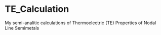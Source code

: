 # TE_Calculation
My semi-analitic calculations of Thermoelectric (TE) Properties of Nodal Line Semimetals
